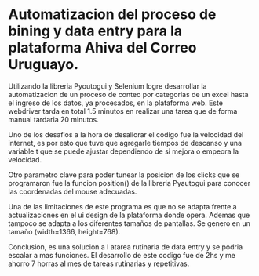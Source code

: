 # Automatizacion del proceso de bining y data entry para la plataforma Ahiva del Correo Uruguayo.
Utilizando la libreria Pyoutogui y Selenium logre desarrollar la automatizacion de un proceso de conteo por categorias de un excel hasta el ingreso de los datos, ya procesados, en la plataforma web. Este webdriver tarda en total 1.5 minutos en realizar una tarea que de forma manual tardaria 20 minutos. 

Uno de los desafios a la hora de desallorar el codigo fue la velocidad del internet, es por esto que tuve que agregarle tiempos de descanso y una variable t que se puede ajustar dependiendo de si mejora o empeora la velocidad.

Otro parametro clave para poder tunear la posicion de los clicks que se programaron fue la funcion position() de la libreria Pyautogui para conocer las coordenadas del mouse adecuadas. 

Una de las limitaciones de este programa es que no se adapta frente a actualizaciones en el ui design de la plataforma donde opera. Ademas que tampoco se adapta a los diferentes tamaños de pantallas. Se genero en un tamaño (width=1366, height=768). 

Conclusion, es una solucion a l atarea rutinaria de data entry y se podria escalar a mas funciones. El desarrollo de este codigo fue de 2hs y me ahorro 7 horras al mes de tareas rutinarias y repetitivas.
